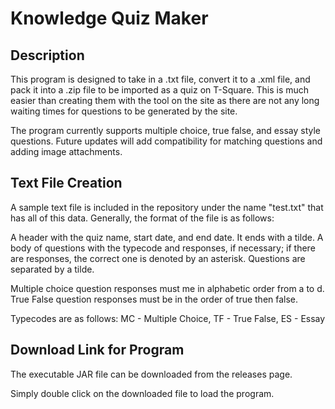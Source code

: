 # Knowledge Quiz Maker

## Description
This program is designed to take in a .txt file, convert it to a .xml file, and pack it into a .zip file to be imported as a quiz on T-Square.
This is much easier than creating them with the tool on the site as there are not any long waiting times for questions to be generated by the site.

The program currently supports multiple choice, true false, and essay style questions.
Future updates will add compatibility for matching questions and adding image attachments.

## Text File Creation
A sample text file is included in the repository under the name "test.txt" that has all of this data.
Generally, the format of the file is as follows:

A header with the quiz name, start date, and end date. It ends with a tilde.
A body of questions with the typecode and responses, if necessary; if there are responses, the correct one is denoted by an asterisk.
Questions are separated by a tilde.

Multiple choice question responses must me in alphabetic order from a to d.
True False question responses must be in the order of true then false.

Typecodes are as follows:
MC - Multiple Choice,
TF - True False,
ES - Essay

## Download Link for Program
The executable JAR file can be downloaded from the releases page.

Simply double click on the downloaded file to load the program.
